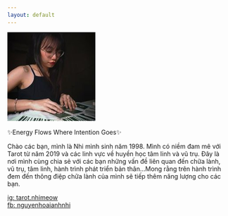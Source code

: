 ```yaml
---
layout: default
---
```


![Banner](assets/nhi.jpg)


✨Energy Flows Where Intention Goes✨

Chào các bạn, mình là Nhi mình sinh năm 1998. Mình có niềm đam mê với Tarot từ năm 2019 và các linh vực về huyền học tâm linh và vũ trụ. Đây là nơi mình cùng chia sẻ với các bạn những vấn đề liên quan đến chữa lành, vũ trụ, tâm linh, hành trình phát triển bản thân…Mong rằng trên hành trình đem đến thông điệp chữa lành của mình sẽ tiếp thêm năng lượng cho các bạn.

[ig: tarot.nhimeow](https://instagram.com/tarot.nhimeow)  
[fb: nguyenhoaianhnhi](http://fb.com/nguyenhoaianhnhi)
